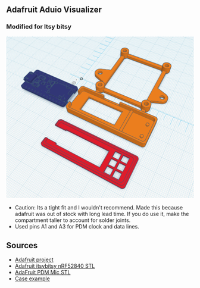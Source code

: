 ## Adafruit Aduio Visualizer
### Modified for Itsy bitsy

![final](images/final_cad.png)

- Caution: Its a tight fit and I wouldn't recommend. Made this because adafruit was out of stock with long lead time. If you do use it, make the compartment taller to account for solder joints.
- Used pins A1 and A3 for PDM clock and data lines.

## Sources

- [Adafruit project](https://learn.adafruit.com/mini-led-matrix-audio-visualizer/overview)
- [Adafruit itsybitsy nRF52840 STL](https://github.com/adafruit/Adafruit_CAD_Parts/tree/main/4481%20ItsyBitsy%20nRF52840)
- [AdaFruit PDM Mic STL](https://github.com/adafruit/Adafruit_CAD_Parts/tree/main/4346%20PDM%20Mic%20Breakout)
- [Case example](https://www.thingiverse.com/thing:3460550)